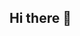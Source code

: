 ## Hi there 👋

<!--
**SynergiaInc/SynergiaInc** is a ✨ _special_ ✨ repository because its `README.md` (this file) appears on your GitHub profile.

Here are some ideas to get you started:

- 🔭 I’m currently working with AI Tools  
- 🌱 I’m currently learning more about IT 
- 👯 I’m looking to collaborate on ...AWS projects 
- 🤔 I’m looking for help with ...No code cloud skills
- 💬 Ask me about ...
- 📫 How to reach me: synergiainc@gmail.com
- 😄 Pronouns: ...He 😎
- ⚡ Fun fact: I love good music and developing new skills
-->
